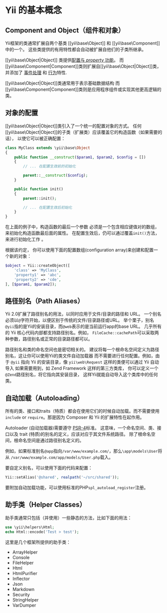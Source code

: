Yii 的基本概念
=====================


Component and Object（组件和对象）
--------------------

Yii框架的类通常扩展自两个基类 [[yii\base\Object]] 和 [[yii\base\Component]] 中的一个。
这些类提供的有用特性都会自动被扩展自他们的子类所继承。

[[yii\base\Object|Object]] 类提供[配置与 *property* 功能](../api/base/Object.md)。
而[[yii\base\Component|Component]]类则扩展自[[yii\base\Object|Object]]类，并添加了
[事件处理](events.md) 和 [行为](behaviors.md)特性.

[[yii\base\Object|Object]]类通常用于表示基础数据结构
而[[yii\base\Component|Component]]类则是应用程序组件或实现其他更高逻辑的类。


对象的配置
--------------------

[[yii\base\Object|Object]]类引入了一个统一的配置对象的方式。
任何[[yii\base\Object|Object]]的子类（扩展类）应该覆盖它的构造函数（如果需要的话），
以使它可以被正确配置：

```php
class MyClass extends \yii\base\Object
{
    public function __construct($param1, $param2, $config = [])
    {
        // ... 在配置生效前的初始化

        parent::__construct($config);
    }

    public function init()
    {
        parent::init();

        // ... 在配置生效后初始化
    }
}
```

在上面的例子中，构造函数的最后一个参数
必须是一个包含相应键值对的数组，来初始化构造函数最后面的属性。
在配置生效后，仍可以通过覆盖`init()`方法，来进行初始化工作
。

根据该约定，
你可以使用下面的配置数组(configuration array)来创建和配置一个新的对象：

```php
$object = Yii::createObject([
    'class' => 'MyClass',
    'property1' => 'abc',
    'property2' => 'cde',
], [$param1, $param2]);
```


路径别名（Path Aliases）
------------

Yii 2.0扩展了路径别名的用法，以同时应用于文件/目录的路径和 URL。
一个别名必须以`@`字符开始，以便区别于传统的文件/目录路径或URL。
举个栗子，别名`@yii`指的是Yii的安装目录，而`@web`表示的是当前运行app的base URL。
几乎所有的 Yii 核心代码内部都支持路径别名。例如，
`FileCache::cachePath`可以采取两种参数，路径别名或正常的目录路径都可以。

路径别名和类的命名空间也是密切相关的。
建议将每一个根命名空间定义为路径别名，这让你可以使用Yii的类文件自动加载器
而不需要进行任何配置。例如，由于 `@yii` 指向 Yii 的安装目录，像 `yii\web\Request` 这样的类便可以通过 Yii 自动导入
如果需要用到，如 Zend Framework 这样的第三方类库，
你可以定义一个`@Zend`路径别名，将它指向其安装目录，
这样Yii就能自动导入这个类库中的任何类。


自动加载（Autoloading）
-----------

所有的类、接口和traits（特质）都会在使用它们的时候自动加载。而不需要使用
`include` or `require`。那是因为 Composer 和 Yii 的扩展特性在起作用。

Autoloader (自动加载器)需要遵守 [PSR-4](https://github.com/php-fig/fig-standards/blob/master/proposed/psr-4-autoloader/psr-4-autoloader.md)标准。
这意味，一个命名空间、类、接口以及 trait (特质)的别名的定义，应该对应于其文件系统路径。
除了根命名空间，根命名空间是通过路径别名定义的。

例如，如果标准别名`@app`指向`/var/www/example.com/`，那么`\app\models\User`将从
`/var/www/example.com/app/models/User.php`载入。

要自定义别名，可以使用下面的代码来配置：

```php
Yii::setAlias('@shared', realpath('~/src/shared'));
```

要附加自动加载功能，可以使用标准的PHP`spl_autoload_register`注册。

助手类（Helper Classes）
--------------

助手类通常只包括（并使用）一些静态的方法，比如下面的用法：

```php
use \yii\helpers\Html;
echo Html::encode('Test > test');
```

这里是几个框架所提供的助手类：

- ArrayHelper
- Console
- FileHelper
- Html
- HtmlPurifier
- Inflector
- Json
- Markdown
- Security
- StringHelper
- VarDumper
